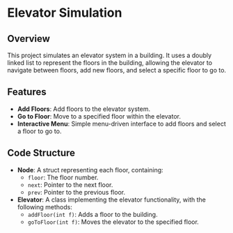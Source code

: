 # Elevator Simulation

## Overview
This project simulates an elevator system in a building. It uses a doubly linked list to represent the floors in the building, allowing the elevator to navigate between floors, add new floors, and select a specific floor to go to.

## Features
- **Add Floors**: Add floors to the elevator system.
- **Go to Floor**: Move to a specified floor within the elevator.
- **Interactive Menu**: Simple menu-driven interface to add floors and select a floor to go to.

## Code Structure
- **Node**: A struct representing each floor, containing:
  - `floor`: The floor number.
  - `next`: Pointer to the next floor.
  - `prev`: Pointer to the previous floor.
- **Elevator**: A class implementing the elevator functionality, with the following methods:
  - `addFloor(int f)`: Adds a floor to the building.
  - `goToFloor(int f)`: Moves the elevator to the specified floor.


